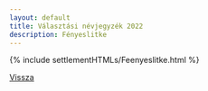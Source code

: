 ```yaml
---
layout: default
title: Választási névjegyzék 2022
description: Fényeslitke
---
```


{% include settlementHTMLs/Feenyeslitke.html %}

[Vissza](../)